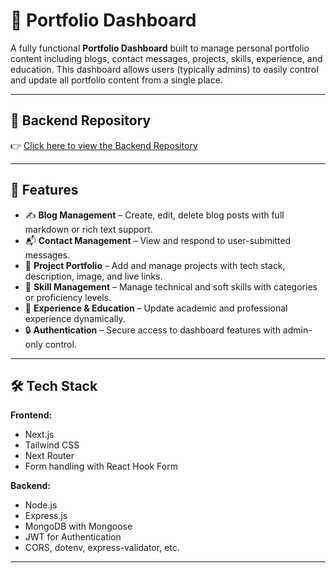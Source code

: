 # 💼 Portfolio Dashboard

A fully functional **Portfolio Dashboard** built to manage personal portfolio content including blogs, contact messages, projects, skills, experience, and education. This dashboard allows users (typically admins) to easily control and update all portfolio content from a single place.

---

## 🔗 Backend Repository

👉 [Click here to view the Backend Repository](https://github.com/rafizul896/portfolio-backend)

---

## 🚀 Features

- ✍️ **Blog Management** – Create, edit, delete blog posts with full markdown or rich text support.
- 📬 **Contact Management** – View and respond to user-submitted messages.
- 🧪 **Project Portfolio** – Add and manage projects with tech stack, description, image, and live links.
- 🧠 **Skill Management** – Manage technical and soft skills with categories or proficiency levels.
- 🧾 **Experience & Education** – Update academic and professional experience dynamically.
- 🔒 **Authentication** – Secure access to dashboard features with admin-only control.

---

## 🛠️ Tech Stack

**Frontend:**
- Next.js
- Tailwind CSS
- Next Router
- Form handling with React Hook Form

**Backend:**  
- Node.js  
- Express.js  
- MongoDB with Mongoose  
- JWT for Authentication  
- CORS, dotenv, express-validator, etc.

---
